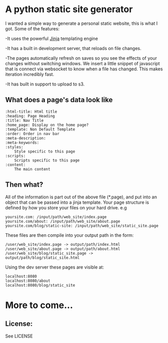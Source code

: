 A python static site generator
=============

I wanted a simple way to generate a personal static website, this is what I got.  Some of the features:

-It uses the powerful [Jinja](http://jinja.pocoo.org/) templating engine

-It has a built in development server, that reloads on file changes.

-The pages automatically refresh on saves so you see the effects of your changes without switching windows.  We insert a little snippet of javascript that is connect via websocket to know when a file has changed.  This makes iteration incredibly fast.

-It has built in support to upload to s3.


What does a page's data look like
-------
	:html-title: Html title
	:heading: Page Heading
	:title: Nav Title
	:home_page: Display on the home page?
	:template: Non Default Template
	:order: Order in nav bar
	:meta-description:
	:meta-keywords:
	:styles:
		Style specific to this page
	:scripts:
		Scripts specific to this page
	:content:
		The main content

Then what?
-------
All of the information is part out of the above file (*.page), and put into an object that can be passed into a jinja template.  Your page structure is defined by how you store your files on your hard drive.  e.g

	yoursite.com: /input/path/web_site/index.page
	yoursite.com/about: /input/path/web_site/about.page
	yoursite.com/blog/static-site: /input/path/web_site/static_site.page

These files are then compile into your output path in the form:

	/user/web_site/index.page -> output/path/index.html
	/user/web_site/about.page -> output/path/about.html
	/user/web_site/blog/static_site.page -> output/path/blog/static_site.html

Using the dev server these pages are visible at:

	localhost:8080
	localhost:8080/about
	localhost:8080/blog/static_site

More to come...
======

License:
-------

See LICENSE
